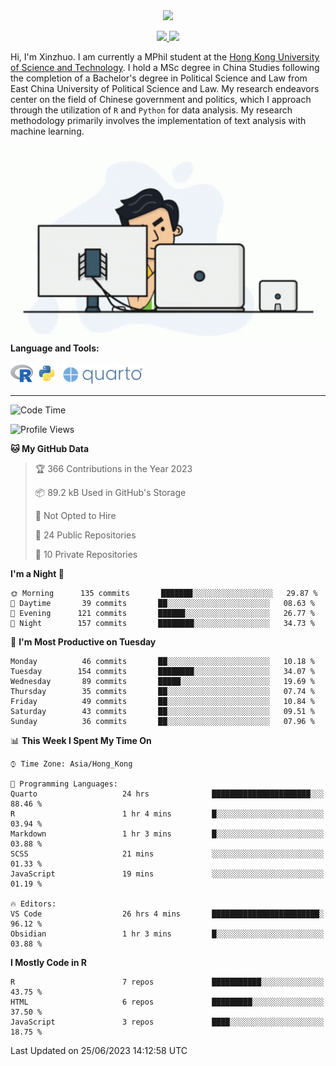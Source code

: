 <div align='center'>
<img src='https://readme-typing-svg.herokuapp.com?font=ubuntu&color=4d3900&center=true&lines=HKUST+Mphil+in+SOSC;Focus+on+China;Code+for+PoliSci'/>
</div>

<p align='center'>
 <a href='https://www.linkedin.com/in/xinzhuo-huang-5161011ba/' target='_blank'>
        <img src='https://img.shields.io/badge/linkedin%20-%230077B5.svg?&style=for-the-badge&logo=linkedin&logoColor=white'/>
    </a>
 <a href='https://twitter.com/HsinchoH' target='_blank'>
        <img src='https://img.shields.io/badge/Twitter-1DA1F2?style=for-the-badge&logo=twitter&logoColor=white'/>
    </a>
    </p>
    
Hi, I'm Xinzhuo. I am currently a MPhil student at the [Hong Kong University of Science and Technology](https://sosc.hkust.edu.hk/node/613). I hold a MSc degree in China Studies following the completion of a Bachelor's degree in Political Science and Law from East China University of Political Science and Law. My research endeavors center on the field of Chinese government and politics, which I approach through the utilization of `R` and `Python` for data analysis. My research methodology primarily involves the implementation of text analysis with machine learning.




<img align='right' src="https://github.com/xinzhuohkust/xinzhuohkust/blob/main/programmer.gif" width="590">



**Language and Tools:**  

<code><img height="36" src="https://raw.githubusercontent.com/github/explore/80688e429a7d4ef2fca1e82350fe8e3517d3494d/topics/r/r.png"></code>
<code><img height="36" src="https://raw.githubusercontent.com/github/explore/80688e429a7d4ef2fca1e82350fe8e3517d3494d/topics/python/python.png"></code>
<code><img height="32" src="https://github.com/quarto-dev/quarto-r/blob/main/man/figures/quarto.png"></code>

---
<!--START_SECTION:waka-->
![Code Time](http://img.shields.io/badge/Code%20Time-657%20hrs%2017%20mins-blue)

![Profile Views](http://img.shields.io/badge/Profile%20Views-0-blue)

**🐱 My GitHub Data** 

> 🏆 366 Contributions in the Year 2023
 > 
> 📦 89.2 kB Used in GitHub's Storage 
 > 
> 🚫 Not Opted to Hire
 > 
> 📜 24 Public Repositories 
 > 
> 🔑 10 Private Repositories  
 > 
**I'm a Night 🦉** 

```text
🌞 Morning      135 commits       ███████░░░░░░░░░░░░░░░░░░   29.87 % 
🌆 Daytime       39 commits       ██░░░░░░░░░░░░░░░░░░░░░░░   08.63 % 
🌃 Evening      121 commits       ██████░░░░░░░░░░░░░░░░░░░   26.77 % 
🌙 Night        157 commits       ████████░░░░░░░░░░░░░░░░░   34.73 % 

```
📅 **I'm Most Productive on Tuesday** 

```text
Monday          46 commits       ██░░░░░░░░░░░░░░░░░░░░░░░   10.18 % 
Tuesday        154 commits       ████████░░░░░░░░░░░░░░░░░   34.07 % 
Wednesday       89 commits       █████░░░░░░░░░░░░░░░░░░░░   19.69 % 
Thursday        35 commits       ██░░░░░░░░░░░░░░░░░░░░░░░   07.74 % 
Friday          49 commits       ██░░░░░░░░░░░░░░░░░░░░░░░   10.84 % 
Saturday        43 commits       ██░░░░░░░░░░░░░░░░░░░░░░░   09.51 % 
Sunday          36 commits       ██░░░░░░░░░░░░░░░░░░░░░░░   07.96 % 

```


📊 **This Week I Spent My Time On** 

```text
⌚︎ Time Zone: Asia/Hong_Kong

💬 Programming Languages: 
Quarto                   24 hrs              ██████████████████████░░░   88.46 % 
R                        1 hr 4 mins         █░░░░░░░░░░░░░░░░░░░░░░░░   03.94 % 
Markdown                 1 hr 3 mins         █░░░░░░░░░░░░░░░░░░░░░░░░   03.88 % 
SCSS                     21 mins             ░░░░░░░░░░░░░░░░░░░░░░░░░   01.33 % 
JavaScript               19 mins             ░░░░░░░░░░░░░░░░░░░░░░░░░   01.19 % 

🔥 Editors: 
VS Code                  26 hrs 4 mins       ████████████████████████░   96.12 % 
Obsidian                 1 hr 3 mins         █░░░░░░░░░░░░░░░░░░░░░░░░   03.88 % 

```

**I Mostly Code in R** 

```text
R                        7 repos             ███████████░░░░░░░░░░░░░░   43.75 % 
HTML                     6 repos             █████████░░░░░░░░░░░░░░░░   37.50 % 
JavaScript               3 repos             ████░░░░░░░░░░░░░░░░░░░░░   18.75 % 

```



 Last Updated on 25/06/2023 14:12:58 UTC
<!--END_SECTION:waka-->
    
    
    
    
    
    
    
    

